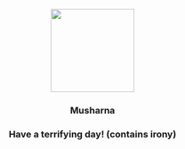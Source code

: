 <p align="center">
    <img src="https://raw.githubusercontent.com/PokeAPI/sprites/master/sprites/pokemon/518.png" width="150" height="150">
</p>
<h3 align="center"> <b>Musharna</b></h3>
<h3 align="center">Have a terrifying day! (contains irony)</h3>
